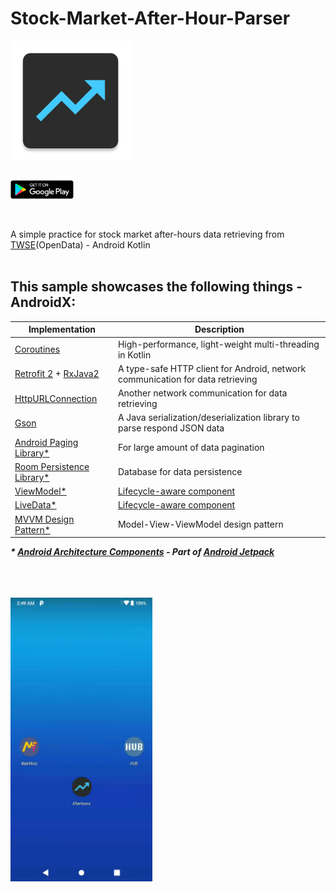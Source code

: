 # Stock-Market-After-Hour-Parser
[<img align="center" src ="app/src/main/res/mipmap-xxxhdpi/ic_app_icon.png">](https://play.google.com/store/apps/details?id=com.shigaga.stockmarketafterhourparser)<br>
<br>

[<img src="app/src/main/res/mipmap-xxxhdpi/googleplay_logo.png" width="20%" height="20%" align="center" valign="center">](https://play.google.com/store/apps/details?id=com.shigaga.stockmarketafterhourparser)<br>
<br>
<br>

A simple practice for stock market after-hours data retrieving from [TWSE](https://data.gov.tw/dataset/11549#r0)(OpenData)  - Android Kotlin
<br>
<br>

## This sample showcases the following things - AndroidX:

| Implementation | Description |
| --- | --- |
| [Coroutines](https://developer.android.com/kotlin/coroutines) | High-performance, light-weight multi-threading in Kotlin |
| [Retrofit 2](https://square.github.io/retrofit/) + [RxJava2](https://github.com/ReactiveX/RxJava) | A type-safe HTTP client for Android, network communication for data retrieving |
| [HttpURLConnection](https://developer.android.com/reference/java/net/HttpURLConnection) | Another network communication for data retrieving |
| [Gson](https://github.com/google/gson) | A Java serialization/deserialization library to parse respond JSON data |
| [Android Paging Library*](https://developer.android.com/topic/libraries/architecture/paging/) | For large amount of data pagination |
| [Room Persistence Library*](https://developer.android.com/topic/libraries/architecture/room) | Database for data persistence |
| [ViewModel*](https://developer.android.com/topic/libraries/architecture/viewmodel) | [Lifecycle-aware component](https://developer.android.com/topic/libraries/architecture/lifecycle) |
| [LiveData*](https://developer.android.com/topic/libraries/architecture/livedata)| [Lifecycle-aware component](https://developer.android.com/topic/libraries/architecture/lifecycle) |
| [MVVM Design Pattern*](https://medium.com/upday-devs/android-architecture-patterns-part-3-model-view-viewmodel-e7eeee76b73b) | Model-View-ViewModel design pattern |

___* [Android Architecture Components](https://developer.android.com/topic/libraries/architecture) - Part of [Android Jetpack](https://developer.android.com/jetpack)___

<br>
<br>
<br>
<img src="app/src/main/res/mipmap-xxxhdpi/AfterHoursDemo.gif" width="45%" height="45%" align="center" valign="center">
<br>
<br>
<br>
<br>
